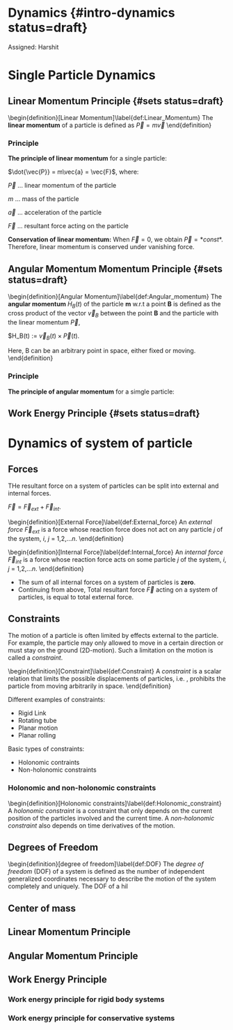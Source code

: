 # Dynamics {#intro-dynamics status=draft}

Assigned: Harshit


# Single Particle Dynamics

## Linear Momentum Principle {#sets status=draft}
\begin{definition}[Linear Momentum]\label{def:Linear_Momentum} The **linear momentum** of a particle is defined as $\vec{P} = m\vec{v}$
\end{definition}

### Principle

**The principle of linear momentum** for a single particle:

$\dot{\vec{P}} = m\vec{a} = \vec{F}$, where:

$\vec{P}$ ... linear momentum of the particle

$m$ ... mass of the particle

$\vec{a}$ ... acceleration of the particle

$\vec{F}$ ... resultant force acting on the particle

**Conservation of linear momentum:** When $\vec{F} = 0$, we obtain $\vec{P} = *const*$. Therefore, linear momentum is conserved under vanishing force.

## Angular Momentum Momentum Principle {#sets status=draft}

\begin{definition}[Angular Momentum]\label{def:Angular_momentum} The **angular momentum** $H_B(t)$ of the particle **m** w.r.t a point **B** is defined
as the cross product of the vector $\vec{v}_B$
between the point **B** and the particle with the
linear momentum $\vec{P}$,

$H_B(t) := $\vec{v}_B(t) × \vec{P}(t)$.

Here, B can be an arbitrary point in space, either fixed or moving.
\end{definition}

### Principle

**The principle of angular momentum** for a simgle particle:


## Work Energy Principle {#sets status=draft}



# Dynamics of system of particle


## Forces
THe resultant force on a system of particles can be split into external and internal forces.

$\vec{F} = \vec{F}_{ext} + \vec{F}_{int}$. 

\begin{definition}[External Force]\label{def:External_force} An _external force_ $\vec{F}_{ext}$ is a force whose reaction force does not act on any particle _j_ of the system, _i_, _j_ = 1,2,..._n_.
\end{definition}

\begin{definition}[Internal Force]\label{def:Internal_force} An _internal force_ $\vec{F}_{int}$ is a force whose reaction force acts on some particle _j_ of the system, _i_, _j_ = 1,2,..._n_.
\end{definition}

- The sum of all internal forces on a system of particles is **zero**.
- Continuing from above, Total resultant force $\vec{F}$ acting on a system of particles, is equal to total external force.



## Constraints

The motion of a particle is often limited by effects external to the particle. For example, the particle may only allowed to move in a certain direction or must stay on the ground (2D-motion). Such a limitation on the motion is called a _constraint_.

\begin{definition}[Constraint]\label{def:Constraint} A _constraint_ is a scalar relation that limits the possible displacements of particles, i.e. , prohibits the particle from moving arbitrarily in space.
\end{definition}

Different examples of constraints:
- Rigid Link
- Rotating tube
- Planar motion
- Planar rolling

Basic types of constraints:
- Holonomic contraints
- Non-holonomic constraints

### Holonomic and non-holonomic constraints
\begin{definition}[Holonomic constraints]\label{def:Holonomic_constraint} A _holonomic constraint_ is a constraint that only depends on the current position of the particles involved and the current time. A _non-holonomic constraint_ also depends on time derivatives of the motion.

## Degrees of Freedom

\begin{definition}[degree of freedom]\label{def:DOF} The _degree of freedom_ (DOF) of a system is defined as the number of independent generalized coordinates necessary to describe the motion of the system completely and uniquely. The DOF of a hil

## Center of mass

## Linear Momentum Principle

## Angular Momentum Principle

## Work Energy Principle
### Work energy principle for rigid body systems
### Work energy principle for conservative systems

